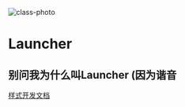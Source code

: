 ![class-photo](https://socialify.git.ci/dudu-Dev0/Launcher/image?description=1&font=Source%20Code%20Pro&issues=1&logo=https://github.com/dudu-Dev0/Launcher/blob/main/app/src/main/res/mipmap-xxxhdpi/ic_launcher.png?raw=true?raw=true&owner=1&pattern=Plus&pulls=1&stargazers=1&theme=Light)
# Launcher
## 别问我为什么叫Launcher (因为谐音
[样式开发文档](https://github.com/dudu-Dev0/Launcher/tree/main/How-To-Make-WatchFace/Start.MD)